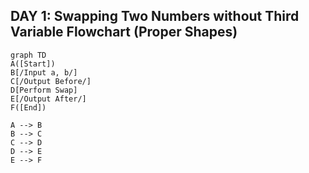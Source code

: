 ## DAY 1: Swapping Two Numbers without Third Variable Flowchart (Proper Shapes)

```mermaid
graph TD
A([Start])
B[/Input a, b/]
C[/Output Before/]
D[Perform Swap]
E[/Output After/]
F([End])

A --> B
B --> C
C --> D
D --> E
E --> F

